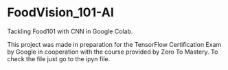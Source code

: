 # FoodVision_101-AI
Tackling Food101 with CNN in Google Colab.

This project was made in preparation for the TensorFlow Certification Exam by Google in cooperation with the course provided by Zero To Mastery.
To check the file just go to the ipyn file.

